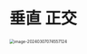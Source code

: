 # 垂直 正交

<img src="https://cvp.oss-cn-shanghai.aliyuncs.com/picgo/202403070745296.png" alt="image-20240307074557124" style="zoom:50%;" />